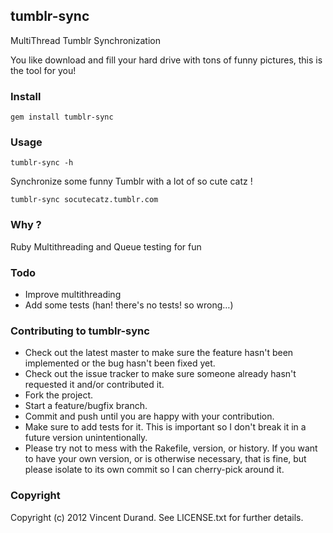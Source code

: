 ## tumblr-sync

MultiThread Tumblr Synchronization

You like download and fill your hard drive with tons of funny pictures, this is the tool for you!

### Install

	gem install tumblr-sync

### Usage

	tumblr-sync -h

Synchronize some funny Tumblr with a lot of so cute catz !

	tumblr-sync socutecatz.tumblr.com

### Why ?

Ruby Multithreading and Queue testing for fun

### Todo

* Improve multithreading
* Add some tests (han! there's no tests! so wrong…)

### Contributing to tumblr-sync

* Check out the latest master to make sure the feature hasn't been implemented or the bug hasn't been fixed yet.
* Check out the issue tracker to make sure someone already hasn't requested it and/or contributed it.
* Fork the project.
* Start a feature/bugfix branch.
* Commit and push until you are happy with your contribution.
* Make sure to add tests for it. This is important so I don't break it in a future version unintentionally.
* Please try not to mess with the Rakefile, version, or history. If you want to have your own version, or is otherwise necessary, that is fine, but please isolate to its own commit so I can cherry-pick around it.

### Copyright

Copyright (c) 2012 Vincent Durand. See LICENSE.txt for further details.
